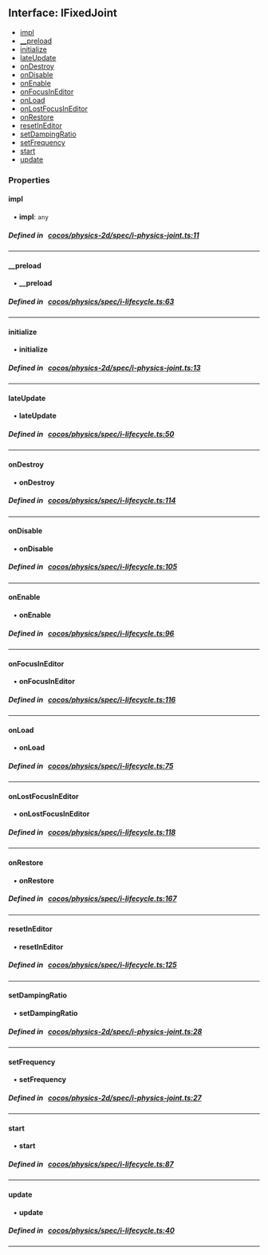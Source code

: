 ## Interface: IFixedJoint

- [impl](#impl)
- [__preload](#__preload)
- [initialize](#initialize)
- [lateUpdate](#lateUpdate)
- [onDestroy](#onDestroy)
- [onDisable](#onDisable)
- [onEnable](#onEnable)
- [onFocusInEditor](#onFocusInEditor)
- [onLoad](#onLoad)
- [onLostFocusInEditor](#onLostFocusInEditor)
- [onRestore](#onRestore)
- [resetInEditor](#resetInEditor)
- [setDampingRatio](#setDampingRatio)
- [setFrequency](#setFrequency)
- [start](#start)
- [update](#update)

### Properties

#### impl

<div style="margin-left: 10px;">


• **impl**: ``any``

</div>

##### Defined in &nbsp;   [cocos/physics-2d/spec/i-physics-joint.ts:11](https://github.com/cocos-creator/engine/blob/c7bf6b8a9/cocos/physics-2d/spec/i-physics-joint.ts#L11)&nbsp;
___
#### __preload

<div style="margin-left: 10px;">


• **__preload**

</div>

##### Defined in &nbsp;   [cocos/physics/spec/i-lifecycle.ts:63](https://github.com/cocos-creator/engine/blob/c7bf6b8a9/cocos/physics/spec/i-lifecycle.ts#L63)&nbsp;
___
#### initialize

<div style="margin-left: 10px;">


• **initialize**

</div>

##### Defined in &nbsp;   [cocos/physics-2d/spec/i-physics-joint.ts:13](https://github.com/cocos-creator/engine/blob/c7bf6b8a9/cocos/physics-2d/spec/i-physics-joint.ts#L13)&nbsp;
___
#### lateUpdate

<div style="margin-left: 10px;">


• **lateUpdate**

</div>

##### Defined in &nbsp;   [cocos/physics/spec/i-lifecycle.ts:50](https://github.com/cocos-creator/engine/blob/c7bf6b8a9/cocos/physics/spec/i-lifecycle.ts#L50)&nbsp;
___
#### onDestroy

<div style="margin-left: 10px;">


• **onDestroy**

</div>

##### Defined in &nbsp;   [cocos/physics/spec/i-lifecycle.ts:114](https://github.com/cocos-creator/engine/blob/c7bf6b8a9/cocos/physics/spec/i-lifecycle.ts#L114)&nbsp;
___
#### onDisable

<div style="margin-left: 10px;">


• **onDisable**

</div>

##### Defined in &nbsp;   [cocos/physics/spec/i-lifecycle.ts:105](https://github.com/cocos-creator/engine/blob/c7bf6b8a9/cocos/physics/spec/i-lifecycle.ts#L105)&nbsp;
___
#### onEnable

<div style="margin-left: 10px;">


• **onEnable**

</div>

##### Defined in &nbsp;   [cocos/physics/spec/i-lifecycle.ts:96](https://github.com/cocos-creator/engine/blob/c7bf6b8a9/cocos/physics/spec/i-lifecycle.ts#L96)&nbsp;
___
#### onFocusInEditor

<div style="margin-left: 10px;">


• **onFocusInEditor**

</div>

##### Defined in &nbsp;   [cocos/physics/spec/i-lifecycle.ts:116](https://github.com/cocos-creator/engine/blob/c7bf6b8a9/cocos/physics/spec/i-lifecycle.ts#L116)&nbsp;
___
#### onLoad

<div style="margin-left: 10px;">


• **onLoad**

</div>

##### Defined in &nbsp;   [cocos/physics/spec/i-lifecycle.ts:75](https://github.com/cocos-creator/engine/blob/c7bf6b8a9/cocos/physics/spec/i-lifecycle.ts#L75)&nbsp;
___
#### onLostFocusInEditor

<div style="margin-left: 10px;">


• **onLostFocusInEditor**

</div>

##### Defined in &nbsp;   [cocos/physics/spec/i-lifecycle.ts:118](https://github.com/cocos-creator/engine/blob/c7bf6b8a9/cocos/physics/spec/i-lifecycle.ts#L118)&nbsp;
___
#### onRestore

<div style="margin-left: 10px;">


• **onRestore**

</div>

##### Defined in &nbsp;   [cocos/physics/spec/i-lifecycle.ts:167](https://github.com/cocos-creator/engine/blob/c7bf6b8a9/cocos/physics/spec/i-lifecycle.ts#L167)&nbsp;
___
#### resetInEditor

<div style="margin-left: 10px;">


• **resetInEditor**

</div>

##### Defined in &nbsp;   [cocos/physics/spec/i-lifecycle.ts:125](https://github.com/cocos-creator/engine/blob/c7bf6b8a9/cocos/physics/spec/i-lifecycle.ts#L125)&nbsp;
___
#### setDampingRatio

<div style="margin-left: 10px;">


• **setDampingRatio**

</div>

##### Defined in &nbsp;   [cocos/physics-2d/spec/i-physics-joint.ts:28](https://github.com/cocos-creator/engine/blob/c7bf6b8a9/cocos/physics-2d/spec/i-physics-joint.ts#L28)&nbsp;
___
#### setFrequency

<div style="margin-left: 10px;">


• **setFrequency**

</div>

##### Defined in &nbsp;   [cocos/physics-2d/spec/i-physics-joint.ts:27](https://github.com/cocos-creator/engine/blob/c7bf6b8a9/cocos/physics-2d/spec/i-physics-joint.ts#L27)&nbsp;
___
#### start

<div style="margin-left: 10px;">


• **start**

</div>

##### Defined in &nbsp;   [cocos/physics/spec/i-lifecycle.ts:87](https://github.com/cocos-creator/engine/blob/c7bf6b8a9/cocos/physics/spec/i-lifecycle.ts#L87)&nbsp;
___
#### update

<div style="margin-left: 10px;">


• **update**

</div>

##### Defined in &nbsp;   [cocos/physics/spec/i-lifecycle.ts:40](https://github.com/cocos-creator/engine/blob/c7bf6b8a9/cocos/physics/spec/i-lifecycle.ts#L40)&nbsp;
___
